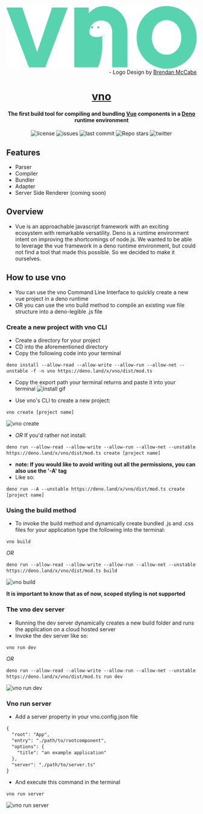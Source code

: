 <img src="./assets/vnologo.svg"
     alt="vno logo"
     style="float: left; margin-right: 10px;" />

<p align='right'> - Logo Design by <a href='https://www.behance.net/bmccabe'>Brendan McCabe</a></p>
<h1 align="center">
	<a href='https://vno.land'>vno</a>
<h4 align='center'> The first build tool for compiling and bundling <a href='https://github.com/vuejs'>Vue</a> components in a <a href='https://github.com/denoland'>Deno</a> runtime environment</h4>

<p align="center">
  <img alt="license" src="https://img.shields.io/github/license/oslabs-beta/vno?color=%2357d3af">
  <img alt="issues" src="https://img.shields.io/github/issues-raw/oslabs-beta/vno?color=yellow">
  <img alt="last commit" src="https://img.shields.io/github/last-commit/oslabs-beta/vno?color=%2357d3af">
  <img alt="Repo stars" src="https://img.shields.io/github/stars/oslabs-beta/vno?logoColor=%2334495e&style=social"> 
  <img alt="twitter" src="https://img.shields.io/twitter/follow/vno_land?style=social">
</p>


## Features

- Parser
- Compiler
- Bundler
- Adapter
- Server Side Renderer (coming soon)

## Overview

- Vue is an approachable javascript framework with an exciting ecosystem with remarkable versatility. Deno is a runtime environment intent on improving the shortcomings of node.js. We wanted to be able to leverage the vue framework in a deno runtime environment, but could not find a tool that made this possible. So we decided to make it ourselves.

## How to use vno

- You can use the vno Command Line Interface to quickly create a new vue project in a deno runtime
- OR you can use the vno build method to compile an existing vue file structure into a deno-legible .js file

### Create a new project with vno CLI

- Create a directory for your project
- CD into the aforementioned directory
- Copy the following code into your terminal

```
deno install --allow-read --allow-write --allow-run --allow-net --unstable -f -n vno https://deno.land/x/vno/dist/mod.ts
```

- Copy the export path your terminal returns and paste it into your terminal
  ![install gif](https://media.giphy.com/media/LVokebNuReGJuwU13R/giphy.gif)

- Use vno's CLI to create a new project:

```
vno create [project name]
```

![vno create](https://i.ibb.co/Fw5Sp7n/vno-create.gif)

- _OR_ If you'd rather not install:

```
deno run --allow-read --allow-write --allow-run --allow-net --unstable https://deno.land/x/vno/dist/mod.ts create [project name]
```

- **note: If you would like to avoid writing out all the permissions, you can also use the '-A' tag**
- Like so:

```
deno run --A --unstable https://deno.land/x/vno/dist/mod.ts create [project name]
```

### Using the build method

- To invoke the build method and dynamically create bundled .js and .css files for your application type the following into the terminal:

```
vno build
```

_OR_

```
deno run --allow-read --allow-write --allow-run --allow-net --unstable https://deno.land/x/vno/dist/mod.ts build
```

![vno build](https://i.ibb.co/jgRFXvc/vno-build.gif)

**It is important to know that as of now, scoped styling is not supported**

### The vno dev server

- Running the dev server dynamically creates a new build folder and runs the application on a cloud hosted server
- Invoke the dev server like so:

```
vno run dev
```

_OR_

```
deno run --allow-read --allow-write --allow-run --allow-net --unstable https://deno.land/x/vno/dist/mod.ts run dev
```

![vno run dev](https://i.ibb.co/RckD0Tm/vno-run-dev.gif)

### Vno run server

- Add a server property in your vno.config.json file
```
{
  "root": "App",
  "entry": "./path/to/rootcomponent",
  "options": {
    "title": "an example application"
  },
  "server": "./path/to/server.ts"
}
```
- And execute this command in the terminal
```
vno run server
```

![vno run server](https://i.ibb.co/xFZPM1L/vno-run-server.gif)
